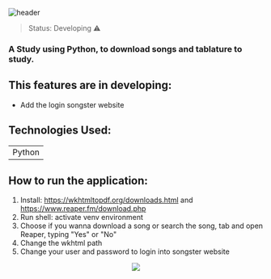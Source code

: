 ![header](https://www.ctvnews.ca/polopoly_fs/1.5351075.1616008073!/httpImage/image.jpeg_gen/derivatives/landscape_1020/image.jpeg)

> Status: Developing ⚠️

### A Study using Python, to download songs and tablature to study.

## This features are in developing:

- Add the login songster website

## Technologies Used:

<table>
  <tr>
    <td>Python</td>
  </tr>
</table>

## How to run the application:

1) Install: https://wkhtmltopdf.org/downloads.html and https://www.reaper.fm/download.php
2) Run shell: activate venv environment
3) Choose if you wanna download a song or search the song, tab and open Reaper, typing "Yes" or "No"
4) Change the wkhtml path
5) Change your user and password to login into songster website


<center><img src="https://theacousticguitarist.com/wp-content/uploads/2021/03/how-to-read-guitar-tab.png"></center>
